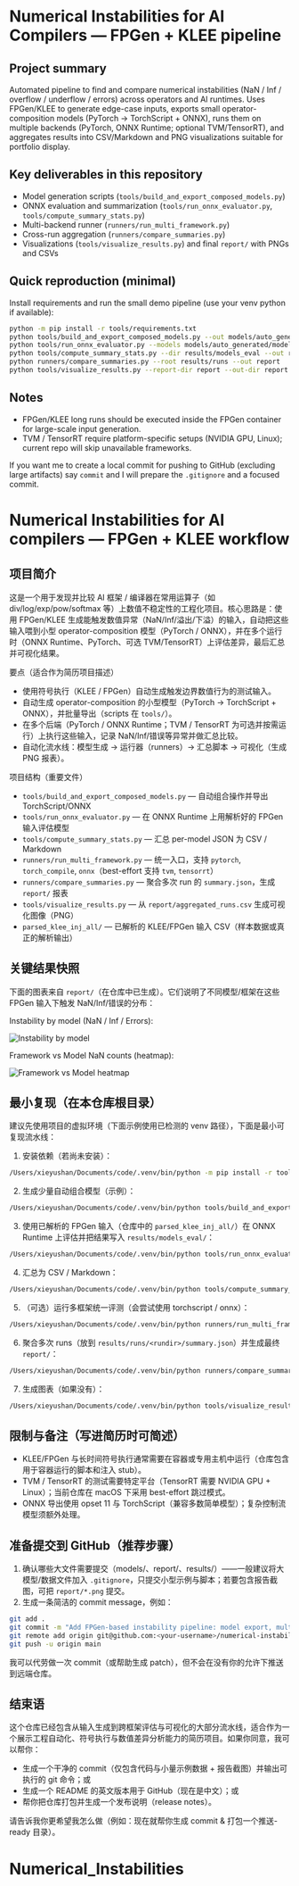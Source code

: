 # Numerical Instabilities for AI Compilers — FPGen + KLEE pipeline

Project summary
--
Automated pipeline to find and compare numerical instabilities (NaN / Inf / overflow / underflow / errors) across operators and AI runtimes. Uses FPGen/KLEE to generate edge-case inputs, exports small operator-composition models (PyTorch -> TorchScript + ONNX), runs them on multiple backends (PyTorch, ONNX Runtime; optional TVM/TensorRT), and aggregates results into CSV/Markdown and PNG visualizations suitable for portfolio display.

Key deliverables in this repository
--
- Model generation scripts (`tools/build_and_export_composed_models.py`)
- ONNX evaluation and summarization (`tools/run_onnx_evaluator.py`, `tools/compute_summary_stats.py`)
- Multi-backend runner (`runners/run_multi_framework.py`)
- Cross-run aggregation (`runners/compare_summaries.py`)
- Visualizations (`tools/visualize_results.py`) and final `report/` with PNGs and CSVs

Quick reproduction (minimal)
--
Install requirements and run the small demo pipeline (use your venv python if available):

```bash
python -m pip install -r tools/requirements.txt
python tools/build_and_export_composed_models.py --out models/auto_generated --min-count 10 --combo-len 3
python tools/run_onnx_evaluator.py --models models/auto_generated/models_meta.json --inputs parsed_klee_inj_all --out results/models_eval
python tools/compute_summary_stats.py --dir results/models_eval --out results/models_summary
python runners/compare_summaries.py --root results/runs --out report
python tools/visualize_results.py --report-dir report --out-dir report
```

Notes
--
- FPGen/KLEE long runs should be executed inside the FPGen container for large-scale input generation.
- TVM / TensorRT require platform-specific setups (NVIDIA GPU, Linux); current repo will skip unavailable frameworks.

If you want me to create a local commit for pushing to GitHub (excluding large artifacts) say `commit` and I will prepare the `.gitignore` and a focused commit.
# Numerical Instabilities for AI compilers — FPGen + KLEE workflow

项目简介
--
这是一个用于发现并比较 AI 框架 / 编译器在常用运算子（如 div/log/exp/pow/softmax 等）上数值不稳定性的工程化项目。核心思路是：使用 FPGen/KLEE 生成能触发数值异常（NaN/Inf/溢出/下溢）的输入，自动把这些输入喂到小型 operator-composition 模型（PyTorch / ONNX），并在多个运行时（ONNX Runtime、PyTorch、可选 TVM/TensorRT）上评估差异，最后汇总并可视化结果。

要点（适合作为简历项目描述）
- 使用符号执行（KLEE / FPGen）自动生成触发边界数值行为的测试输入。
- 自动生成 operator-composition 的小型模型（PyTorch -> TorchScript + ONNX），并批量导出（scripts 在 `tools/`）。
- 在多个后端（PyTorch / ONNX Runtime；TVM / TensorRT 为可选并按需运行）上执行这些输入，记录 NaN/Inf/错误等异常并做汇总比较。
- 自动化流水线：模型生成 → 运行器（runners）→ 汇总脚本 → 可视化（生成 PNG 报表）。

项目结构（重要文件）
- `tools/build_and_export_composed_models.py` — 自动组合操作并导出 TorchScript/ONNX
- `tools/run_onnx_evaluator.py` — 在 ONNX Runtime 上用解析好的 FPGen 输入评估模型
- `tools/compute_summary_stats.py` — 汇总 per-model JSON 为 CSV / Markdown
- `runners/run_multi_framework.py` — 统一入口，支持 `pytorch`, `torch_compile`, `onnx`（best-effort 支持 `tvm`, `tensorrt`）
- `runners/compare_summaries.py` — 聚合多次 run 的 `summary.json`，生成 `report/` 报表
- `tools/visualize_results.py` — 从 `report/aggregated_runs.csv` 生成可视化图像（PNG）
- `parsed_klee_inj_all/` — 已解析的 KLEE/FPGen 输入 CSV（样本数据或真正的解析输出）

关键结果快照
--
下面的图表来自 `report/`（在仓库中已生成）。它们说明了不同模型/框架在这些 FPGen 输入下触发 NaN/Inf/错误的分布：

Instability by model (NaN / Inf / Errors):

![Instability by model](report/instability_by_op_bar.png)

Framework vs Model NaN counts (heatmap):

![Framework vs Model heatmap](report/framework_diff_heatmap.png)

最小复现（在本仓库根目录）
--
建议先使用项目的虚拟环境（下面示例使用已检测的 venv 路径），下面是最小可复现流水线：

1) 安装依赖（若尚未安装）：

```bash
/Users/xieyushan/Documents/code/.venv/bin/python -m pip install -r tools/requirements.txt
```

2) 生成少量自动组合模型（示例）：

```bash
/Users/xieyushan/Documents/code/.venv/bin/python tools/build_and_export_composed_models.py --out models/auto_generated --min-count 10 --combo-len 3
```

3) 使用已解析的 FPGen 输入（仓库中的 `parsed_klee_inj_all/`）在 ONNX Runtime 上评估并把结果写入 `results/models_eval/`：

```bash
/Users/xieyushan/Documents/code/.venv/bin/python tools/run_onnx_evaluator.py --models models/auto_generated/models_meta.json --inputs parsed_klee_inj_all --out results/models_eval
```

4) 汇总为 CSV / Markdown：

```bash
/Users/xieyushan/Documents/code/.venv/bin/python tools/compute_summary_stats.py --dir results/models_eval --out results/models_summary
```

5) （可选）运行多框架统一评测（会尝试使用 torchscript / onnx）：

```bash
/Users/xieyushan/Documents/code/.venv/bin/python runners/run_multi_framework.py --models models/auto_generated/models_meta.json --inputs "parsed_klee_inj_all/*/inputs.csv" --frameworks pytorch,onnx --out results/summary_multi
```

6) 聚合多次 runs（放到 `results/runs/<rundir>/summary.json`）并生成最终 `report/`：

```bash
/Users/xieyushan/Documents/code/.venv/bin/python runners/compare_summaries.py --root results/runs --out report
```

7) 生成图表（如果没有）：

```bash
/Users/xieyushan/Documents/code/.venv/bin/python tools/visualize_results.py --report-dir report --out-dir report
```

限制与备注（写进简历时可简述）
--
- KLEE/FPGen 与长时间符号执行通常需要在容器或专用主机中运行（仓库包含用于容器运行的脚本和注入 stub）。
- TVM / TensorRT 的测试需要特定平台（TensorRT 需要 NVIDIA GPU + Linux）；当前仓库在 macOS 下采用 best-effort 跳过模式。
- ONNX 导出使用 opset 11 与 TorchScript（兼容多数简单模型）；复杂控制流模型须额外处理。

准备提交到 GitHub（推荐步骤）
--
1) 确认哪些大文件需要提交（models/、report/、results/）——一般建议将大模型/数据文件加入 `.gitignore`，只提交小型示例与脚本；若要包含报告截图，可把 `report/*.png` 提交。
2) 生成一条简洁的 commit message，例如：

```bash
git add .
git commit -m "Add FPGen-based instability pipeline: model export, multi-framework evaluation, reports/visualizations"
git remote add origin git@github.com:<your-username>/numerical-instabilities.git
git push -u origin main
```

我可以代劳做一次 commit（或帮助生成 patch），但不会在没有你的允许下推送到远端仓库。

结束语
--
这个仓库已经包含从输入生成到跨框架评估与可视化的大部分流水线，适合作为一个展示工程自动化、符号执行与数值差异分析能力的简历项目。如果你同意，我可以帮你：

- 生成一个干净的 commit（仅包含代码与小量示例数据 + 报告截图）并输出可执行的 git 命令；或
- 生成一个 README 的英文版本用于 GitHub（现在是中文）；或
- 帮你把仓库打包并生成一个发布说明（release notes）。

请告诉我你更希望我怎么做（例如：现在就帮你生成 commit & 打包一个推送-ready 目录）。
# Numerical_Instabilities
